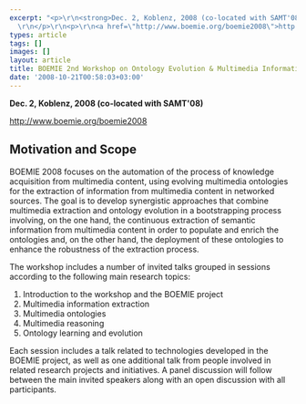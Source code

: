 ```yaml
---
excerpt: "<p>\r\n<strong>Dec. 2, Koblenz, 2008 (co-located with SAMT'08)</strong>
  \r\n</p>\r\n<p>\r\n<a href=\"http://www.boemie.org/boemie2008\">http://www.boemie.org/boemie2008</a>\r\n</p>\r\n<p>\r\n"
types: article
tags: []
images: []
layout: article
title: BOEMIE 2nd Workshop on Ontology Evolution & Multimedia Information Extraction
date: '2008-10-21T00:58:03+03:00'
---
```

<p>
<strong>Dec. 2, Koblenz, 2008 (co-located with SAMT'08)</strong> 
</p>
<p>
<a href="http://www.boemie.org/boemie2008">http://www.boemie.org/boemie2008</a>
</p>
<p>
<!--break-->
</p>
<h2>
<span>Motivation and Scope</span></h2>
<p>
<span>
BOEMIE 2008 focuses on the automation of the process of knowledge acquisition 
from multimedia content, using evolving multimedia ontologies for the extraction 
of information from multimedia content in networked sources. The goal is to 
develop synergistic approaches that combine multimedia extraction and ontology 
evolution in a bootstrapping process involving, on the one hand, the continuous 
extraction of semantic information from multimedia content in order to populate 
and enrich the ontologies and, on the other hand, the deployment of these 
ontologies to enhance the robustness of the extraction process.</span>
</p>
The workshop includes a number of invited talks grouped in sessions according to the following main research topics:
<ol>
	<li>Introduction to the workshop and the BOEMIE project </li>
	<li>Multimedia information extraction </li>
	<li>  Multimedia ontologies </li>
	<li>  Multimedia reasoning </li>
	<li>  Ontology learning and evolution </li>
</ol>
Each session includes a talk related to technologies developed in the BOEMIE project, as well as one additional talk from people involved in related research
projects and initiatives. A panel discussion will follow between the main invited speakers along with an open discussion with all participants.
